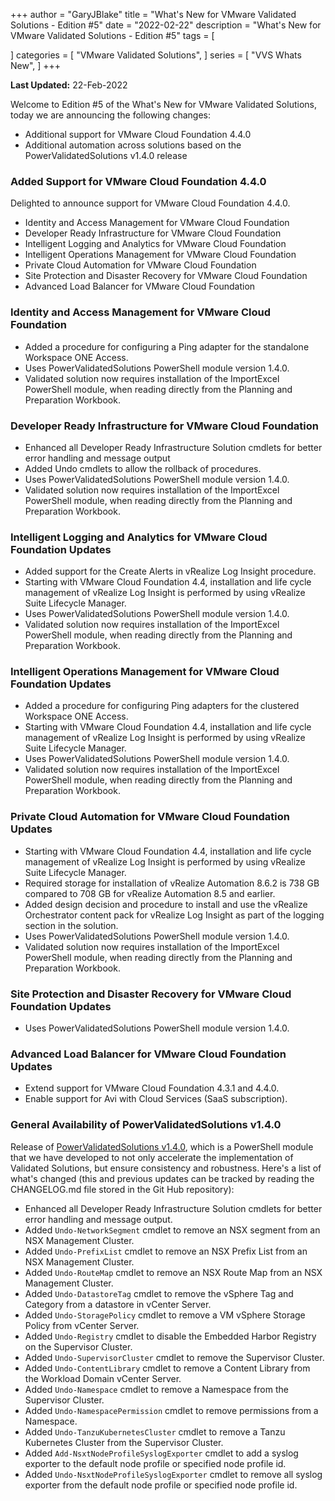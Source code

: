 +++
author = "GaryJBlake"
title = "What's New for VMware Validated Solutions - Edition #5"
date = "2022-02-22"
description = "What's New for VMware Validated Solutions - Edition #5"
tags = [

]
categories = [
    "VMware Validated Solutions",
]
series = [
    "VVS Whats New",
]
+++

**Last Updated:** 22-Feb-2022

Welcome to Edition #5 of the What's New for VMware Validated Solutions, today we are announcing the following changes:

* Additional support for VMware Cloud Foundation 4.4.0
* Additional automation across solutions based on the PowerValidatedSolutions v1.4.0 release

### Added Support for VMware Cloud Foundation 4.4.0
Delighted to announce support for VMware Cloud Foundation 4.4.0.

* Identity and Access Management for VMware Cloud Foundation
* Developer Ready Infrastructure for VMware Cloud Foundation
* Intelligent Logging and Analytics for VMware Cloud Foundation
* Intelligent Operations Management for VMware Cloud Foundation
* Private Cloud Automation for VMware Cloud Foundation
* Site Protection and Disaster Recovery for VMware Cloud Foundation
* Advanced Load Balancer for VMware Cloud Foundation

### Identity and Access Management for VMware Cloud Foundation

* Added a procedure for configuring a Ping adapter for the standalone Workspace ONE Access.
* Uses PowerValidatedSolutions PowerShell module version 1.4.0.
* Validated solution now requires installation of the ImportExcel PowerShell module, when reading directly from the Planning and Preparation Workbook.

### Developer Ready Infrastructure for VMware Cloud Foundation

* Enhanced all Developer Ready Infrastructure Solution cmdlets for better error handling and message output
* Added Undo cmdlets to allow the rollback of procedures.
* Uses PowerValidatedSolutions PowerShell module version 1.4.0.
* Validated solution now requires installation of the ImportExcel PowerShell module, when reading directly from the Planning and Preparation Workbook.

### Intelligent Logging and Analytics for VMware Cloud Foundation Updates

* Added support for the Create Alerts in vRealize Log Insight procedure.
* Starting with VMware Cloud Foundation 4.4, installation and life cycle management of vRealize Log Insight is performed by using vRealize Suite Lifecycle Manager.
* Uses PowerValidatedSolutions PowerShell module version 1.4.0.
* Validated solution now requires installation of the ImportExcel PowerShell module, when reading directly from the Planning and Preparation Workbook.

### Intelligent Operations Management for VMware Cloud Foundation Updates

* Added a procedure for configuring Ping adapters for the clustered Workspace ONE Access.
* Starting with VMware Cloud Foundation 4.4, installation and life cycle management of vRealize Log Insight is performed by using vRealize Suite Lifecycle Manager.
* Uses PowerValidatedSolutions PowerShell module version 1.4.0.
* Validated solution now requires installation of the ImportExcel PowerShell module, when reading directly from the Planning and Preparation Workbook.

### Private Cloud Automation for VMware Cloud Foundation Updates

* Starting with VMware Cloud Foundation 4.4, installation and life cycle management of vRealize Log Insight is performed by using vRealize Suite Lifecycle Manager.
* Required storage for installation of vRealize Automation 8.6.2 is 738 GB compared to 708 GB for vRealize Automation 8.5 and earlier.
* Added design decision and procedure to install and use the vRealize Orchestrator content pack for vRealize Log Insight as part of the logging section in the solution.
* Uses PowerValidatedSolutions PowerShell module version 1.4.0.
* Validated solution now requires installation of the ImportExcel PowerShell module, when reading directly from the Planning and Preparation Workbook.

### Site Protection and Disaster Recovery for VMware Cloud Foundation Updates

* Uses PowerValidatedSolutions PowerShell module version 1.4.0.

### Advanced Load Balancer for VMware Cloud Foundation Updates

* Extend support for VMware Cloud Foundation 4.3.1 and 4.4.0.
* Enable support for Avi with Cloud Services (SaaS subscription).

### General Availability of PowerValidatedSolutions v1.4.0

Release of [PowerValidatedSolutions v1.4.0](https://www.powershellgallery.com/packages/PowerValidatedSolutions/1.4.0), which is a PowerShell module that we have developed to not only accelerate the implementation of Validated Solutions, but ensure consistency and robustness.  Here's a list of what's changed (this and previous updates can be tracked by reading the CHANGELOG.md file stored in the Git Hub repository):

- Enhanced all Developer Ready Infrastructure Solution cmdlets for better error handling and message output.
- Added `Undo-NetworkSegment` cmdlet to remove an NSX segment from an NSX Management Cluster.
- Added `Undo-PrefixList` cmdlet to remove an NSX Prefix List from an NSX Management Cluster.
- Added `Undo-RouteMap` cmdlet to remove an NSX Route Map from an NSX Management Cluster.
- Added `Undo-DatastoreTag` cmdlet to remove the vSphere Tag and Category from a datastore in vCenter Server.
- Added `Undo-StoragePolicy` cmdlet to remove a VM vSphere Storage Policy from vCenter Server.
- Added `Undo-Registry` cmdlet to disable the Embedded Harbor Registry on the Supervisor Cluster.
- Added `Undo-SupervisorCluster` cmdlet to remove the Supervisor Cluster.
- Added `Undo-ContentLibrary` cmdlet to remove a Content Library from the Workload Domain vCenter Server.
- Added `Undo-Namespace` cmdlet to remove a Namespace from the Supervisor Cluster.
- Added `Undo-NamespacePermission` cmdlet to remove permissions from a Namespace.
- Added `Undo-TanzuKubernetesCluster` cmdlet to remove a Tanzu Kubernetes Cluster from the Supervisor Cluster.
- Added `Add-NsxtNodeProfileSyslogExporter` cmdlet to add a syslog exporter to the default node profile or specified node profile id.
- Added `Undo-NsxtNodeProfileSyslogExporter` cmdlet to remove all syslog exporter from the default node profile or specified node profile id.
